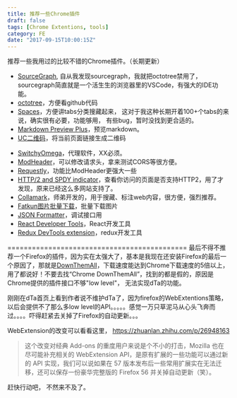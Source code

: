 ```yaml
---
title: 推荐一些Chrome插件
draft: false
tags: [Chrome Extentions, tools]
category: FE
date: "2017-09-15T10:00:15Z"
---
```


推荐一些我用过的比较不错的Chrome插件。（长期更新）

* [SourceGraph](https://about.sourcegraph.com/), 自从我发现sourcegraph，我就把octotree禁用了，sourcegraph简直就是一个活生生的浏览器里的VSCode，有强大的IDE功能。
* [octotree](https://github.com/buunguyen/octotree)，方便看github代码
* [Spaces](https://chrome.google.com/webstore/detail/spaces/cenkmofngpohdnkbjdpilgpmbiiljjim)，方便讲tabs分类搜藏起来， 这对于我这种长期开着100+个tabs的来说，确实很有必要，功能够用， 有些bug，暂时没找到更合适的。
* [Markdown Preview Plus](https://chrome.google.com/webstore/detail/markdown-preview-plus/febilkbfcbhebfnokafefeacimjdckgl)，预览markdown。
* [UC二维码](https://chrome.google.com/webstore/detail/uc-qr-code/nhelohnehpahakjoklmodmogclacjgdj)，将当前页面链接生成二维码

<!-- more -->

* [SwitchyOmega](https://github.com/FelisCatus/SwitchyOmega)，代理软件，XX必须。
* [ModHeader](https://chrome.google.com/webstore/detail/modheader/idgpnmonknjnojddfkpgkljpfnnfcklj)，可以修改请求头，拿来测试CORS等很方便。
* [Requestly](https://www.requestly.in/)，功能比ModHeader更强大一些
* [HTTP/2 and SPDY indicator](https://chrome.google.com/webstore/detail/http2-and-spdy-indicator/mpbpobfflnpcgagjijhmgnchggcjblin)，查看你访问的页面是否支持HTTP2，用了才发现，原来已经这么多网站支持了。
* [Collamark](http://collamark.com/)，师弟开发的，用于搜藏、标注web内容，很方便，强烈推荐。
* [Fatkun图片批量下载](https://chrome.google.com/webstore/detail/fatkun-batch-download-ima/nnjjahlikiabnchcpehcpkdeckfgnohf)，批量下载图片
* [JSON Formatter](https://github.com/callumlocke/json-formatter)，调试接口用
* [React Developer Tools](https://chrome.google.com/webstore/detail/react-developer-tools/fmkadmapgofadopljbjfkapdkoienihi)，React开发工具
* [Redux DevTools extension](https://github.com/zalmoxisus/redux-devtools-extension)，redux开发工具




============================================
最后不得不推荐一个Firefox的插件，因为实在太强大了，基本是我现在还安装Firefox的最后一个原因了，那就是[DownThemAll](http://www.downthemall.net/)，下载速度能达到Chrome下载速度的5倍以上，用了都说好！不要去找“Chrome DownThemAll”，找到的都是假的，原因是Chrome提供的插件接口不够"low level"， 无法实现dTa的功能。

刚刚在dTa首页上看到作者说不维护dTa了，因为firefox的WebExtentions策略，以后会提供不了那么多low level的API。。。。。感觉一万只草泥马从心头飞奔而过。。。。吓得赶紧去关掉了Firefox的自动更新。。。

WebExtension的改变可以看看这里， https://zhuanlan.zhihu.com/p/26948163
> 这个改变对经典 Add-ons 的重度用户来说是个不小的打击，Mozilla 也在尽可能补充相关的 WebExtension API，是原有扩展的一些功能可以通过新的 API 实现，我们可以说如果在 57 版本发布后一些常用扩展实在无法迁移，还可以保存一份豪华完整版的 Firefox 56 并关掉自动更新（笑）。

赶快行动吧， 不然来不及了。